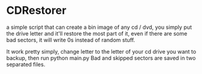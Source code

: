 # CDRestorer
a simple script that can create a bin image of any cd / dvd, you simply put the drive letter and it'll restore the most part of it, 
even if there are some bad sectors, it will write 0s instead of random stuff.

It work pretty simply, change letter to the letter of your cd drive you want to backup, then run python main.py
Bad and skipped sectors are saved in two separated files.
